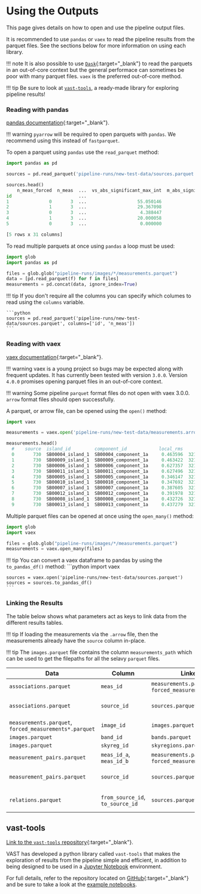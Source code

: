 # Using the Outputs

This page gives details on how to open and use the pipeline output files.

It is recommended to use `pandas` or `vaex` to read the pipeline results from the parquet files. See the sections below for more information on using each library.

!!! note
    It is also possible to use [`Dask`](https://docs.dask.org/en/latest/){:target="_blank"} to read the parquets in an out-of-core context but the general performace can sometimes be poor with many parquet files. 
    `vaex` is the preferred out-of-core method.
    
!!! tip
    Be sure to look at [`vast-tools`](#vast-tools), a ready-made library for exploring pipeline results!

### Reading with pandas

[pandas documentation](https://pandas.pydata.org/docs/){:target="_blank"}.

!!! warning
    `pyarrow` will be required to open parquets with `pandas`. We recommend using this instead of `fastparquet`.

To open a parquet using `pandas` use the `read_parquet` method:
    
```python
import pandas as pd

sources = pd.read_parquet('pipeline-runs/new-test-data/sources.parquet')

sources.head()
    n_meas_forced  n_meas  ...  vs_abs_significant_max_int  m_abs_significant_max_int
id                         ...
1               0       3  ...                   55.050146                   0.191083
2               1       3  ...                   29.367098                   0.525999
3               0       3  ...                    4.388447                   0.199877
4               1       3  ...                   20.000058                   1.047998
5               0       3  ...                    0.000000                   0.000000

[5 rows x 31 columns]
```

To read multiple parquets at once using `pandas` a loop must be used:

```python
import glob
import pandas as pd

files = glob.glob("pipeline-runs/images/*/measurements.parquet")
data = [pd.read_parquet(f) for f in files]
measurements = pd.concat(data, ignore_index=True)
```

!!! tip
    If you don't require all the columns you can specify which columes to read using the `columns` variable.
    
    ```python
    sources = pd.read_parquet('pipeline-runs/new-test-data/sources.parquet', columns=['id', 'n_meas'])
    ```

### Reading with vaex

[vaex documentation](https://vaex.io/docs/index.html){:target="_blank"}.

!!! warning
    vaex is a young project so bugs may be expected along with frequent updates. It has currently been tested with version `3.0.0`. 
    Version `4.0.0` promises opening parquet files in an out-of-core context.

!!! warning
    Some pipeline `parquet` format files do not open with vaex 3.0.0. `arrow` format files should open successfully.

A parquet, or arrow file, can be opened using the `open()` method:

```python
import vaex

measurements = vaex.open('pipeline-runs/new-test-data/measurements.arrow')

measurements.head()
  #    source  island_id         component_id            local_rms       ra       ra_err       dec      dec_err    flux_peak    flux_peak_err    flux_int    flux_int_err    bmaj     err_bmaj    bmin     err_bmin      pa      err_pa    psf_bmaj    psf_bmin    psf_pa  flag_c4      chi_squared_fit    spectral_index  spectral_index_from_TT    has_siblings      image_id  time                           name                                    snr    compactness    ew_sys_err    ns_sys_err    error_radius    uncertainty_ew    uncertainty_ns    weight_ew    weight_ns  forced      flux_int_isl_ratio    flux_peak_isl_ratio    id
  0       730  SB00004_island_1  SB00004_component_1a     0.463596  321.902  4.42819e-06  -4.20097  2.2637e-06       307.991         0.4742       425.175        1.04728    20.95  1.08838e-05   12.28  4.32359e-06  108.19  0.00160065       15.58        0       -73.86  False                3516.59               -99  True                      True                     2  2019-08-27 13:38:38.810000000  VAST_2118+00A_SB00004_component_1a  664.352       1.38048    0.000277778   0.000277778     5.05099e-06       0.000277824       0.000277824  1.29557e+07  1.29557e+07  False                 0.651019               0.709182   204
  1       730  SB00009_island_1  SB00009_component_1a     0.463422  321.902  3.52062e-06  -4.20103  2.45968e-06      318.544         0.472982     349.471        0.87264    21.4   8.50698e-06   12.78  5.46908e-06  107.02  0.0020224         5.72        0        46.03  True                15427.1                -99  True                      True                     3  2019-08-27 18:52:00.556000000  VAST_2118-06A_SB00009_component_1a  687.374       1.09709    0.000277778   0.000277778     4.26887e-06       0.000277811       0.000277811  1.29569e+07  1.29569e+07  False                 0.721399               0.7483     352
  2       730  SB00006_island_1  SB00006_component_1a     0.627357  321.901  4.58076e-06  -4.20086  2.92861e-06      310.503         0.662503     421.137        1.4171     17.05  1.07873e-05   12.42  6.89559e-06   90.71  0.00438684       10.51        4.24    -82.52  False                4483.74               -99  True                      True                     5  2019-10-29 10:28:07.911000000  VAST_2118+00A_SB00006_component_1a  494.938       1.35631    0.000277778   0.000277778     5.46682e-06       0.000277832       0.000277832  1.2955e+07   1.2955e+07   False                 0.677562               0.721427   670
  3       730  SB00011_island_1  SB00011_component_1a     0.627496  321.901  3.92144e-06  -4.20087  3.21715e-06      310.998         0.643049     350.901        1.21083    17.06  9.23494e-06   12.43  7.57501e-06   91.19  0.00481863        6.43        0        27.62  False                4405.81               -99  True                      True                     4  2019-10-29 13:39:33.996000000  VAST_2118-06A_SB00011_component_1a  495.618       1.12831    0.000277778   0.000277778     5.05099e-06       0.000277824       0.000277824  1.29557e+07  1.29557e+07  False                 0.677576               0.721816   511
  4       730  SB00005_island_1  SB00005_component_1a     0.346147  321.901  1.83032e-06  -4.20051  1.71797e-06      299.072         0.342783     288.462        0.579893   14.13  4.37963e-06   12.14  3.97013e-06   65.14  0.00546325        2.86        0         6.42  False                2661.49               -99  True                      True                     7  2019-10-30 09:10:04.340000000  VAST_2118+00A_SB00005_component_1a  864.004       0.964524   0.000277778   0.000277778     2.69987e-06       0.000277791       0.000277791  1.29588e+07  1.29588e+07  False                 0.659887               0.719556   976
  5       730  SB00010_island_1  SB00010_component_1a     0.347692  321.901  1.97328e-06  -4.20052  1.75466e-06      300.969         0.360198     353.643        0.695754   14.16  4.76862e-06   12.16  3.99059e-06   65.77  0.00546515        6.12        3.95     49.18  False                2412.18               -99  True                      True                     6  2019-10-30 10:11:56.913000000  VAST_2118-06A_SB00010_component_1a  865.62        1.17502    0.000277778   0.000277778     2.56132e-06       0.00027779        0.00027779   1.29589e+07  1.29589e+07  False                 0.664605               0.723765   816
  6       730  SB00007_island_1  SB00007_component_1a     0.387605  321.901  2.03947e-06  -4.20032  1.77854e-06      317.014         0.392106     332.662        0.701451   14.56  4.96382e-06   11.54  3.99573e-06   64.78  0.00375775        4.81        0        24.08  False                1486.99               -99  True                      True                    10  2020-01-11 05:27:24.605000000  VAST_2118+00A_SB00007_component_1a  817.88        1.04936    0.000277778   0.000277778     2.83165e-06       0.000277792       0.000277792  1.29587e+07  1.29587e+07  False                 0.666924               0.716339  1493
  7       730  SB00012_island_1  SB00012_component_1a     0.391978  321.901  2.12442e-06  -4.20032  1.81129e-06      318.042         0.404457     365.987        0.770202   14.57  5.18203e-06   11.53  4.0454e-06    65.33  0.00378202        5.75        3.63     46.53  False                1328.58               -99  True                      True                     9  2020-01-11 05:40:11.007000000  VAST_2118-06A_SB00012_component_1a  811.376       1.15075    0.000277778   0.000277778     2.69987e-06       0.000277791       0.000277791  1.29588e+07  1.29588e+07  False                 0.667317               0.717746  1330
  8       730  SB00008_island_1  SB00008_component_1a     0.432726  321.901  2.98443e-06  -4.20052  2.32201e-06      293.737         0.436863     309.072        0.784657   18.35  7.14713e-06   12.12  5.31097e-06  105.78  0.00261377        4.82        0        18.62  False                2448.82               -99  True                      True                    13  2020-01-12 05:23:07.478000000  VAST_2118+00A_SB00008_component_1a  678.807       1.05221    0.000277778   0.000277778     3.81819e-06       0.000277804       0.000277804  1.29576e+07  1.29576e+07  False                 0.63994                0.725001  1889
  9       730  SB00013_island_1  SB00013_component_1a     0.437279  321.901  3.14407e-06  -4.20052  2.36161e-06      294.141         0.451346     340.92         0.864347   18.38  7.55055e-06   12.12  5.36009e-06  106.18  0.00262701        6.01        4        51.55  False                2368.93               -99  True                      True                    12  2020-01-12 05:36:03.834000000  VAST_2118-06A_SB00013_component_1a  672.663       1.15903    0.000277778   0.000277778     4.00455e-06       0.000277807       0.000277807  1.29573e+07  1.29573e+07  False                 0.640807               0.72508   1740
```

Multiple parquet files can be opened at once using the `open_many()` method:

```python
import glob
import vaex

files = glob.glob("pipeline-runs/images/*/measurements.parquet")
measurements = vaex.open_many(files)
```

!!! tip
    You can convert a vaex dataframe to pandas by using the `to_pandas_df()` method:
    ```python
    import vaex

    sources = vaex.open('pipeline-runs/new-test-data/sources.parquet')
    sources = sources.to_pandas_df()
    ```

### Linking the Results

The table below shows what parameters act as keys to link data from the different results tables.

!!! tip
    If loading the measurements via the `.arrow` file, then the measurements already have the `source` column in-place.

!!! tip
    The `images.parquet` file contains the column `measurements_path` which can be used to get the filepaths for all the selavy `parquet` files.

| Data | Column | Linked to | Column |
| ---- | ------ | --------- | ------ |
| `associations.parquet` | `meas_id` | `measurements.parquet`, `forced_measurements*.parquet` | `id` |
| `associations.parquet` | `source_id` | `sources.parquet` | `id` (index column) |
| `measurements.parquet`, `forced_measurements*.parquet` | `image_id` | `images.parquet` | `id` |
| `images.parquet` | `band_id` | `bands.parquet` | `id` |
| `images.parquet` | `skyreg_id` | `skyregions.parquet` | `id` |
| `measurement_pairs.parquet` | `meas_id_a`, `meas_id_b` | `measurements.parquet`, `forced_measurements*.parquet` | `id` |
| `measurement_pairs.parquet` | `source_id` | `sources.parquet` | `id` (index column) |
| `relations.parquet` | `from_source_id`, `to_source_id` | `sources.parquet` | `id` (index column) |

## vast-tools

[Link to the `vast-tools` repository](https://github.com/askap-vast/vast-tools){:target="_blank"}.

VAST has developed a python library called `vast-tools` that makes the exploration of results from the pipeline simple and efficient, in addition to being designed to be used in a [Jupyter Notebook](https://jupyter.org) environment. 

For full details, refer to the repository located on [GitHub](https://github.com/askap-vast/vast-tools){:target="_blank"} and be sure to take a look at the [example notebooks](https://github.com/askap-vast/vast-tools/tree/master/notebook-examples).
